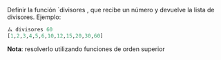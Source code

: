 Definir la función `divisores , que recibe un número y devuelve la lista de divisores. Ejemplo:

```haskell
ム divisores 60
[1,2,3,4,5,6,10,12,15,20,30,60]
```

**Nota**: resolverlo utilizando funciones de orden superior
